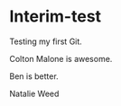 Interim-test
============

Testing my first Git.

Colton Malone is awesome.

Ben is better.



Natalie Weed
